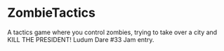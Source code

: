 # ZombieTactics
A tactics game where you control zombies, trying to take over a city and KILL THE PRESIDENT!  Ludum Dare #33 Jam entry.

